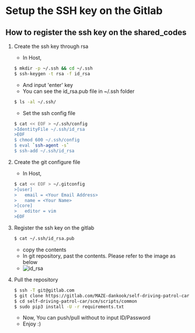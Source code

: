 # Setup the SSH key on the Gitlab

## How to register the ssh key on the shared_codes
1. Create the ssh key through rsa
	* In Host,
	```bash
	$ mkdir -p ~/.ssh && cd ~/.ssh
	$ ssh-keygen -t rsa -f id_rsa
	```
	- And input 'enter' key
	- You can see the id_rsa.pub file in ~/.ssh folder
	```bash
	$ ls -al ~/.ssh/
	```
	- Set the ssh config file
	```bash
	$ cat << EOF > ~/.ssh/config
	>IdentityFile ~/.ssh/id_rsa
	>EOF
	$ chmod 600 ~/.ssh/config
	$ eval `ssh-agent -s`
	$ ssh-add ~/.ssh/id_rsa
	```

2. Create the git configure file
	* In Host,
	```bash
	$ cat << EOF > ~/.gitconfig
	>[user]
	>	email = <Your Email Address>
	>	name = <Your Name>
	>[core]
	>	editor = vim
	>EOF
	```

3. Register the ssh key on the gitlab
	```bash
	$ cat ~/.ssh/id_rsa.pub
	```
	- copy the contents
	- In git repository, past the contents. Please refer to the image as below
	- ![id_rsa](https://user-images.githubusercontent.com/54479819/71583951-d986ee00-2b53-11ea-99bb-95634f8f3c2e.png)

4. Pull the repository
	```bash
	$ ssh -T git@gitlab.com
	$ git clone https://gitlab.com/MAZE-dankook/self-driving-patrol-car.git
	$ cd self-driving-patrol-car/scm/scripts/common
	$ sudo pip3 install -U -r requirements.txt
	```
	- Now, You can push/pull without to input ID/Password
	- Enjoy :)
